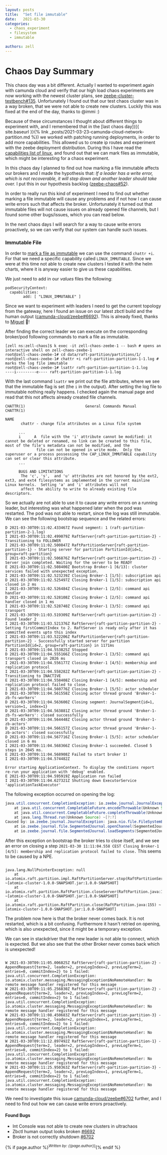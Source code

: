 ```yaml
---
layout: posts
title:  "Set file immutable"
date:   2021-03-30
categories: 
  - chaos_experiment 
  - filesystem 
  - immutable

authors: zell
---
```


# Chaos Day Summary

This chaos day was a bit different. Actually I wanted to experiment again with camunda cloud and verify that our high load chaos experiments are now working with the newest cluster plans, see [zeebe-cluster-testbench#135](https://github.com/zeebe-io/zeebe-cluster-testbench/issues/135). 
Unfortunately I found out that our test chaos cluster was in a way broken, that we were not able to create new clusters. Luckily this was fixed at the end of the day, thanks to @immi :) 

Because of these circumstances I thought about different things to experiment with, and I remembered that in the [last chaos day]({{ site.baseurl }}{% link _posts/2021-03-23-camunda-cloud-network-partition.md %}) we worked with patching running deployments, in order to add more capabilities.
This allowed us to create ip routes and experiment with the zeebe deployment distribution. During this I have read the [capabilities list of linux](https://man7.org/linux/man-pages/man7/capabilities.7.html), and found out that we can mark files as immutable, which might be interesting for a chaos experiment.

In this chaos day I planned to find out how marking a file immutable affects our brokers and I made the hypothesis that: *If a leader has a write error, which is not recoverable, it will step down and another leader should take over.* I put this in our hypothesis backlog ([zeebe-chaos#52](https://github.com/zeebe-io/zeebe-chaos/issues/52)). 

In order to really run this kind of experiment I need to find out whether marking a file immutable will cause any problems and if not how I can cause write errors such that affects the broker.
Unfortunately it turned out that immutable files will not cause issues on already opened file channels, but I found some other bugs/issues, which you can read below.

In the next chaos days I will search for a way to cause write errors proactively, so we can verify that our system can handle such issues.

### Immutable File

In order to [mark a file as immutable](https://delightlylinux.wordpress.com/2012/12/11/file-immutable-attribute/) we can use the command `chattr +i`. For that we need a specific capability called `LINUX_IMMUTABLE`. Since we were at this time not able to create new clusters I tested it with the helm charts, where it is anyway easier to give us these capabilities.

We just need to add in our *values* files the following:

```shell
podSecurityContext:
  capabilities:
        add: [ "LINUX_IMMUTABLE" ]
```

Since we want to experiment with leaders I need to get the current topology from the gateway, here I found an issue on our latest zbctl build and the human output ([camunda-cloud/zeebe#6692](https://github.com/camunda-cloud/zeebe/issues/6692)). This is already fixed, thanks to [Miguel](https://github.com/MiguelPires) :rocket:!

After finding the correct leader we can execute on the corresponding broker/pod following commands to mark a file as immutable.

```shell
[zell ns:zell-chaos]$ k exec -it zell-chaos-zeebe-1 -- bash # opens an interactive shell on zell-chaos-zeebe-1
root@zell-chaos-zeebe-1# cd data/raft-partition/partitions/1/
root@zell-chaos-zeebe-1# chattr +i raft-partition-partition-1-1.log # marks the log file immutable
root@zell-chaos-zeebe-1# lsattr raft-partition-partition-1-1.log
----i---------e---- raft-partition-partition-1-1.log
```

With the last command `lsattr` we print out the file attributes, where we see that the immutable flag is set (the `i` in the output).
After setting the log file to immutable nothing really happens. I checked again the manual page and read that this not affects already created file channels.

```shell
CHATTR(1)                           General Commands Manual                          CHATTR(1)

NAME
       chattr - change file attributes on a Linux file system

      ...
      i      A  file with the 'i' attribute cannot be modified: it cannot be deleted or renamed, no link can be created to this file, most of the file's metadata can not be modified, and the
              file can not be opened in write mode.  Only the superuser or a process possessing the CAP_LINUX_IMMUTABLE capability can set or clear this attribute.
      ...
      
      BUGS AND LIMITATIONS
       The 'c', 's',  and 'u' attributes are not honored by the ext2, ext3, and ext4 filesystems as implemented in the current mainline Linux kernels.  Setting 'a' and 'i' attributes will not
       affect the ability to write to already existing file descriptors.
```

So we actually are not able to use it to cause any write errors on a running leader, but interesting was what happened later when the pod was restarted. The pod was not able to restart, since the log was still immutable. We can see the following bootstrap sequence and the related errors:

```shell
D 2021-03-30T09:11:02.433467Z Found segment: 1 (raft-partition-partition-2-1.log) 
I 2021-03-30T09:11:02.499079Z RaftServer{raft-partition-partition-2} - Transitioning to FOLLOWER 
I 2021-03-30T09:11:02.500847Z RaftPartitionServer{raft-partition-partition-1} - Starting server for partition PartitionId{id=1, group=raft-partition} 
I 2021-03-30T09:11:02.506876Z RaftServer{raft-partition-partition-2} - Server join completed. Waiting for the server to be READY 
E 2021-03-30T09:11:02.508400Z Bootstrap Broker-1 [6/13]: cluster services failed with unexpected exception. 
I 2021-03-30T09:11:02.523239Z Closing Broker-1 [1/5]: subscription api 
D 2021-03-30T09:11:02.525497Z Closing Broker-1 [1/5]: subscription api closed in 2 ms 
I 2021-03-30T09:11:02.526484Z Closing Broker-1 [2/5]: command api handler 
D 2021-03-30T09:11:02.528108Z Closing Broker-1 [2/5]: command api handler closed in 1 ms 
I 2021-03-30T09:11:02.528740Z Closing Broker-1 [3/5]: command api transport 
I 2021-03-30T09:11:03.519309Z RaftServer{raft-partition-partition-2} - Found leader 2 
I 2021-03-30T09:11:03.521376Z RaftServer{raft-partition-partition-2} - Setting firstCommitIndex to 2. RaftServer is ready only after it has committed events upto this index 
I 2021-03-30T09:11:03.522206Z RaftPartitionServer{raft-partition-partition-2} - Successfully started server for partition PartitionId{id=2, group=raft-partition} in 1171ms 
I 2021-03-30T09:11:04.553825Z Stopped 
D 2021-03-30T09:11:04.555166Z Closing Broker-1 [3/5]: command api transport closed in 2026 ms 
I 2021-03-30T09:11:04.556177Z Closing Broker-1 [4/5]: membership and replication protocol 
I 2021-03-30T09:11:04.558282Z RaftServer{raft-partition-partition-2} - Transitioning to INACTIVE 
E 2021-03-30T09:11:04.558408Z Closing Broker-1 [4/5]: membership and replication protocol failed to close. 
I 2021-03-30T09:11:04.560776Z Closing Broker-1 [5/5]: actor scheduler 
D 2021-03-30T09:11:04.561558Z Closing actor thread ground 'Broker-1-zb-fs-workers' 
D 2021-03-30T09:11:04.563600Z Closing segment: JournalSegment{id=1, version=1, index=1} 
D 2021-03-30T09:11:04.563881Z Closing actor thread ground 'Broker-1-zb-fs-workers': closed successfully 
D 2021-03-30T09:11:04.564448Z Closing actor thread ground 'Broker-1-zb-actors' 
D 2021-03-30T09:11:04.566157Z Closing actor thread ground 'Broker-1-zb-actors': closed successfully 
D 2021-03-30T09:11:04.567716Z Closing Broker-1 [5/5]: actor scheduler closed in 6 ms 
I 2021-03-30T09:11:04.568366Z Closing Broker-1 succeeded. Closed 5 steps in 2045 ms. 
E 2021-03-30T09:11:04.568908Z Failed to start broker 1! 
I 2021-03-30T09:11:04.574482Z 

Error starting ApplicationContext. To display the conditions report re-run your application with 'debug' enabled. 
E 2021-03-30T09:11:04.595919Z Application run failed 
I 2021-03-30T09:11:04.627321Z Shutting down ExecutorService 'applicationTaskExecutor' 
```

The following exception occurred on opening the log:

```java
java.util.concurrent.CompletionException: io.zeebe.journal.JournalException: java.nio.file.FileSystemException: /usr/local/zeebe/data/raft-partition/partitions/1/raft-partition-partition-1-1.log: Operation not permitted
	at java.util.concurrent.CompletableFuture.encodeThrowable(Unknown Source) ~[?:?]
	at java.util.concurrent.CompletableFuture.completeThrowable(Unknown Source) ~[?:?]
	at java.lang.Thread.run(Unknown Source) ~[?:?]
Caused by: io.zeebe.journal.JournalException: java.nio.file.FileSystemException: /usr/local/zeebe/data/raft-partition/partitions/1/raft-partition-partition-1-1.log: Operation not permitted
	at io.zeebe.journal.file.SegmentedJournal.openChannel(SegmentedJournal.java:468) ~[zeebe-journal-1.0.0-SNAPSHOT.jar:1.0.0-SNAPSHOT]
	at io.zeebe.journal.file.SegmentedJournal.loadSegments(SegmentedJournal.java:490) ~[zeebe-journal-1.0.0-SNAPSHOT.jar:1.0.0-SNAPSHOT]
```

After this exception on bootstrap the broker tries to close itself, and we see an error on closing a step `2021-03-30 11:11:04.558 CEST Closing Broker-1 [4/5]: membership and replication protocol failed to close.` This seems to be caused by a NPE.
```shell

java.lang.NullPointerException: null
	at io.atomix.raft.partition.impl.RaftPartitionServer.stop(RaftPartitionServer.java:141) ~[atomix-cluster-1.0.0-SNAPSHOT.jar:1.0.0-SNAPSHOT]
	at io.atomix.raft.partition.RaftPartition.closeServer(RaftPartition.java:165) ~[atomix-cluster-1.0.0-SNAPSHOT.jar:1.0.0-SNAPSHOT]
	at io.atomix.raft.partition.RaftPartition.close(RaftPartition.java:155) ~[atomix-cluster-1.0.0-SNAPSHOT.jar:1.0.0-SNAPSHOT]
```

The problem now here is that the broker never comes back. It is not restarted, which is a bit confusing. Furthermore it hasn't retried on opening, which is also unexpected, since it might be a temporary exception. 

We can see in stackdriver that the new leader is not able to connect, which is expected. But we also see that the other Broker never comes back which is unexpected!

```shell

W 2021-03-30T09:11:05.006825Z RaftServer{raft-partition-partition-2} - AppendRequest{term=2, leader=2, prevLogIndex=2, prevLogTerm=2, entries=0, commitIndex=2} to 1 failed: java.util.concurrent.CompletionException: io.atomix.cluster.messaging.MessagingException$NoRemoteHandler: No remote message handler registered for this message 
W 2021-03-30T09:11:05.256830Z RaftServer{raft-partition-partition-2} - AppendRequest{term=2, leader=2, prevLogIndex=2, prevLogTerm=2, entries=0, commitIndex=2} to 1 failed: java.util.concurrent.CompletionException: io.atomix.cluster.messaging.MessagingException$NoRemoteHandler: No remote message handler registered for this message 
W 2021-03-30T09:11:08.450683Z RaftServer{raft-partition-partition-3} - AppendRequest{term=2, leader=2, prevLogIndex=1, prevLogTerm=1, entries=0, commitIndex=2} to 1 failed: java.util.concurrent.CompletionException: io.atomix.cluster.messaging.MessagingException$NoRemoteHandler: No remote message handler registered for this message 
W 2021-03-30T09:11:12.897492Z RaftServer{raft-partition-partition-1} - AppendRequest{term=2, leader=2, prevLogIndex=1, prevLogTerm=1, entries=0, commitIndex=2} to 1 failed: java.util.concurrent.CompletionException: io.atomix.cluster.messaging.MessagingException$NoRemoteHandler: No remote message handler registered for this message 
W 2021-03-30T09:11:25.950363Z RaftServer{raft-partition-partition-3} - AppendRequest{term=2, leader=2, prevLogIndex=1, prevLogTerm=1, entries=0, commitIndex=2} to 1 failed: java.util.concurrent.CompletionException: io.atomix.cluster.messaging.MessagingException$NoRemoteHandler: No remote message handler registered for this message
```

We need to investigate this issue [camunda-cloud/zeebe#6702](https://github.com/camunda-cloud/zeebe/issues/6702) further, and I need to find out how we can cause write errors proactively.

#### Found Bugs

 * Int Console was not able to create new clusters in ultrachaos 
 * Zbctl human output looks broken [#6692](https://github.com/camunda-cloud/zeebe/issues/6692)
 * Broker is not correctly shutdown [#6702](https://github.com/camunda-cloud/zeebe/issues/6702)

{% if page.author %}<sup>*Written by: {{page.author}}*</sup>{% endif %}

